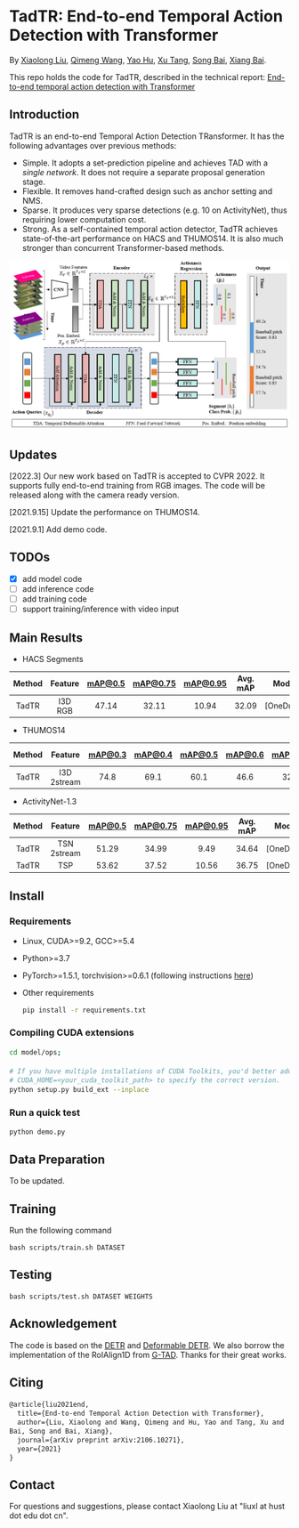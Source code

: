 # TadTR: End-to-end Temporal Action Detection with Transformer

By [Xiaolong Liu](https://github.com/xlliu7), [Qimeng Wang](https://scholar.google.com/citations?user=hi7AeE8AAAAJ), [Yao Hu](https://scholar.google.com/citations?user=LIu7k7wAAAAJ), [Xu Tang](https://scholar.google.com/citations?user=grP24aAAAAAJ), [Song Bai](http://songbai.site), [Xiang Bai](https://scholar.google.com/citations?user=UeltiQ4AAAAJ).

This repo holds the code for TadTR, described in the technical report:
[End-to-end temporal action detection with Transformer](https://arxiv.org/abs/2106.10271)

## Introduction

TadTR is an end-to-end Temporal Action Detection TRansformer. It has the following advantages over previous methods:
- Simple. It adopts a set-prediction pipeline and achieves TAD with a *single network*. It does not require a separate proposal generation stage.
- Flexible. It removes hand-crafted design such as anchor setting and NMS.
- Sparse. It produces very sparse detections (e.g. 10 on ActivityNet), thus requiring lower computation cost.
- Strong. As a self-contained temporal action detector, TadTR achieves state-of-the-art performance on HACS and THUMOS14. It is also much stronger than concurrent Transformer-based methods.

![](arch.png "Architecture")

## Updates
[2022.3] Our new work based on TadTR is accepted to CVPR 2022. It supports fully end-to-end training from RGB images. The code will be released along with the camera ready version.

[2021.9.15] Update the performance on THUMOS14.

[2021.9.1] Add demo code.

## TODOs
- [x] add model code
- [ ] add inference code
- [ ] add training code
- [ ] support training/inference with video input

## Main Results
- HACS Segments

|Method|Feature|mAP@0.5|mAP@0.75|mAP@0.95|Avg. mAP|Model|
| :----: |:----: | :--: | :----: | :---: | :----: |:----: |  
|TadTR|I3D RGB|47.14 |32.11 |10.94| 32.09|[OneDrive]|


- THUMOS14

|Method|Feature|mAP@0.3|mAP@0.4|mAP@0.5|mAP@0.6|mAP@0.7|Avg. mAP|Model|
| :----: |:----: | :--: | :----: | :---: | :----: |:----: | :----: |:----: |
|TadTR|I3D 2stream|74.8 |69.1| 60.1| 46.6| 32.8| 56.7|[OneDrive]

- ActivityNet-1.3

|Method|Feature|mAP@0.5|mAP@0.75|mAP@0.95|Avg. mAP|Model|
| :----: |:----: | :--: | :----: | :---: | :----: |:----: | 
|TadTR|TSN 2stream|51.29 |34.99| 9.49| 34.64|[OneDrive]|
|TadTR|TSP|53.62| 37.52| 10.56| 36.75|[OneDrive]|


## Install
### Requirements

* Linux, CUDA>=9.2, GCC>=5.4
  
* Python>=3.7

  
* PyTorch>=1.5.1, torchvision>=0.6.1 (following instructions [here](https://pytorch.org/))
  
* Other requirements
    ```bash
    pip install -r requirements.txt
    ```
### Compiling CUDA extensions

```bash
cd model/ops;

# If you have multiple installations of CUDA Toolkits, you'd better add a prefix
# CUDA_HOME=<your_cuda_toolkit_path> to specify the correct version. 
python setup.py build_ext --inplace
```

### Run a quick test
```
python demo.py
```

## Data Preparation
To be updated.

## Training
Run the following command
```
bash scripts/train.sh DATASET
```

## Testing
```
bash scripts/test.sh DATASET WEIGHTS
```

## Acknowledgement
The code is based on the [DETR](https://github.com/facebookresearch/detr) and [Deformable DETR](https://github.com/fundamentalvision/Deformable-DETR). We also borrow the implementation of the RoIAlign1D from [G-TAD](https://github.com/Frostinassiky/gtad). Thanks for their great works.

## Citing
```
@article{liu2021end,
  title={End-to-end Temporal Action Detection with Transformer},
  author={Liu, Xiaolong and Wang, Qimeng and Hu, Yao and Tang, Xu and Bai, Song and Bai, Xiang},
  journal={arXiv preprint arXiv:2106.10271},
  year={2021}
}
```

## Contact

For questions and suggestions, please contact Xiaolong Liu at "liuxl at hust dot edu dot cn".
